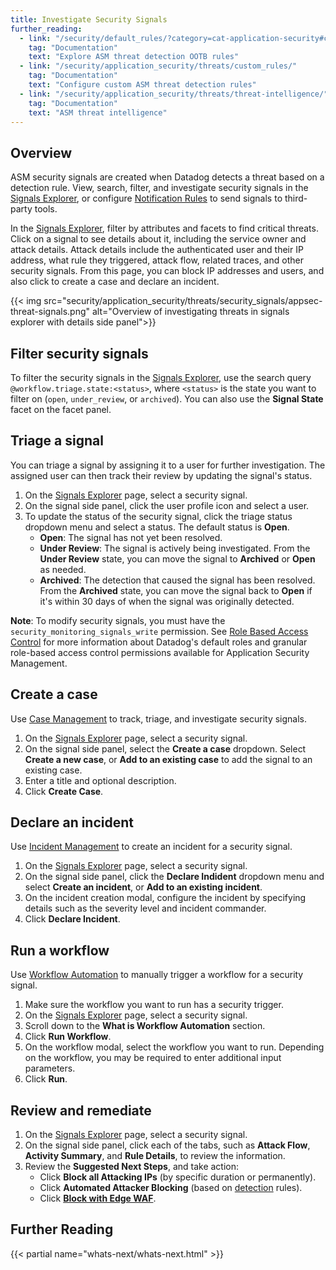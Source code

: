 ```yaml
---
title: Investigate Security Signals
further_reading:
  - link: "/security/default_rules/?category=cat-application-security#cat-application-security"
    tag: "Documentation"
    text: "Explore ASM threat detection OOTB rules"
  - link: "/security/application_security/threats/custom_rules/"
    tag: "Documentation"
    text: "Configure custom ASM threat detection rules"
  - link: "/security/application_security/threats/threat-intelligence/"
    tag: "Documentation"
    text: "ASM threat intelligence"
---
```


## Overview

ASM security signals are created when Datadog detects a threat based on a detection rule. View, search, filter, and investigate security signals in the [Signals Explorer][2], or configure [Notification Rules][8] to send signals to third-party tools.

In the [Signals Explorer][2], filter by attributes and facets to find critical threats. Click on a signal to see details about it, including the service owner and attack details. Attack details include the authenticated user and their IP address, what rule they triggered, attack flow, related traces, and other security signals. From this page, you can block IP addresses and users, and also click to create a case and declare an incident.

{{< img src="security/application_security/threats/security_signals/appsec-threat-signals.png" alt="Overview of investigating threats in signals explorer with details side panel">}}

## Filter security signals

To filter the security signals in the [Signals Explorer][2], use the search query `@workflow.triage.state:<status>`, where `<status>` is the state you want to filter on (`open`, `under_review`, or `archived`). You can also use the **Signal State** facet on the facet panel.

## Triage a signal

You can triage a signal by assigning it to a user for further investigation. The assigned user can then track their review by updating the signal's status.

1. On the [Signals Explorer][2] page, select a security signal.
2. On the signal side panel, click the user profile icon and select a user.
3. To update the status of the security signal, click the triage status dropdown menu and select a status. The default status is **Open**.
    - **Open**: The signal has not yet been resolved.
    - **Under Review**: The signal is actively being investigated. From the **Under Review** state, you can move the signal to **Archived** or **Open** as needed.
    - **Archived**: The detection that caused the signal has been resolved. From the **Archived** state, you can move the signal back to **Open** if it's within 30 days of when the signal was originally detected.

**Note**: To modify security signals, you must have the `security_monitoring_signals_write` permission. See [Role Based Access Control][9] for more information about Datadog's default roles and granular role-based access control permissions available for Application Security Management.

## Create a case

Use [Case Management][6] to track, triage, and investigate security signals.

1. On the [Signals Explorer][2] page, select a security signal.
2. On the signal side panel, select the **Create a case** dropdown. Select **Create a new case**, or **Add to an existing case** to add the signal to an existing case. 
3. Enter a title and optional description.
4. Click **Create Case**.

## Declare an incident 

Use [Incident Management][4] to create an incident for a security signal.

1. On the [Signals Explorer][2] page, select a security signal.
2. On the signal side panel, click the **Declare Indident** dropdown menu and select **Create an incident**, or **Add to an existing incident**.
3. On the incident creation modal, configure the incident by specifying details such as the severity level and incident commander.
4. Click **Declare Incident**.

## Run a workflow

Use [Workflow Automation][5] to manually trigger a workflow for a security signal. 

1. Make sure the workflow you want to run has a security trigger.
2. On the [Signals Explorer][2] page, select a security signal.
3. Scroll down to the **What is Workflow Automation** section.
4. Click **Run Workflow**.
5. On the workflow modal, select the workflow you want to run. Depending on the workflow, you may be required to enter additional input parameters.
6. Click **Run**.

## Review and remediate

1. On the [Signals Explorer][2] page, select a security signal.
2. On the signal side panel, click each of the tabs, such as **Attack Flow**, **Activity Summary**, and **Rule Details**, to review the information.
3. Review the **Suggested Next Steps**, and take action:
    -  Click **Block all Attacking IPs** (by specific duration or permanently).
    -  Click **Automated Attacker Blocking** (based on [detection][10] rules).
    -  Click **[Block with Edge WAF][11]**.

## Further Reading

{{< partial name="whats-next/whats-next.html" >}}


[1]: https://app.datadoghq.com/services?lens=Security
[2]: https://app.datadoghq.com/security?query=%40workflow.rule.type%3A%22Application%20Security%22&column=time&order=desc&product=appsec&viz=stream&start=1694726477747&end=1695331277747&paused=false
[4]: /service_management/incident_management/
[5]: /service_management/workflows/
[6]: /service_management/case_management/
[7]: https://app.datadoghq.com/security/appsec?
[8]: /security/notifications/rules/
[9]: /account_management/rbac/permissions/#cloud-security-platform
[10]: /security/application_security/threats/protection/#respond-to-threats-in-real-time-by-automating-attacker-blocking
[11]: /security/application_security/threats/protection/#blocking-attack-attempts-with-in-app-waf